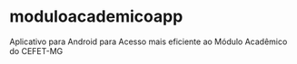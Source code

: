 # moduloacademicoapp
Aplicativo para Android para Acesso mais eficiente ao Módulo Acadêmico do CEFET-MG
